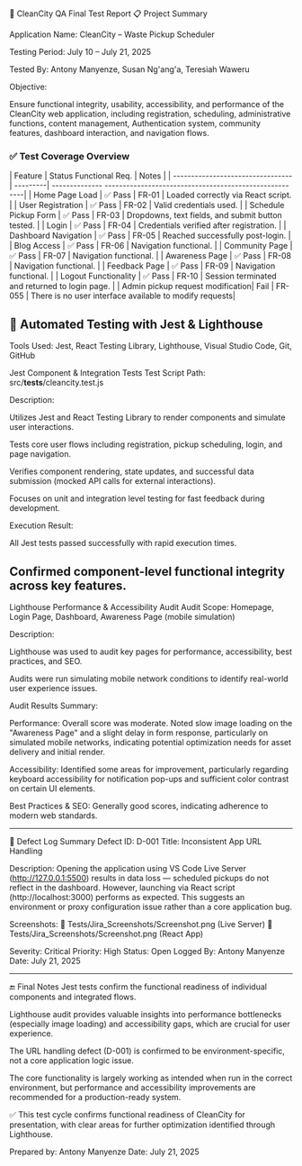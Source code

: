 🧪 CleanCity QA Final Test Report
📋 Project Summary

Application Name: CleanCity – Waste Pickup Scheduler<br>

Testing Period: July 10 – July 21, 2025 <br>

Tested By: Antony Manyenze, Susan Ng'ang'a, Teresiah Waweru

Objective:

Ensure functional integrity, usability, accessibility, and performance of the CleanCity web application, including registration, scheduling, administrative functions, content management, Authentication system, community features, dashboard interaction, and navigation flows.

### ✅ Test Coverage Overview
| Feature                          | Status    Functional Req. | Notes                                                 |
| ---------------------------------| ---------| --------------  -------------------------------------------------------|
| Home Page Load                   | ✅ Pass | FR-01          | Loaded correctly via React script.                     |
| User Registration                | ✅ Pass | FR-02          | Valid credentials used.                                |
| Schedule Pickup Form             | ✅ Pass | FR-03          | Dropdowns, text fields, and submit button tested.      |
| Login                            | ✅ Pass | FR-04          | Credentials verified after registration.               |
| Dashboard Navigation             | ✅ Pass | FR-05          | Reached successfully post-login.                       |
| Blog Access                      | ✅ Pass | FR-06          | Navigation functional.                                 |
| Community Page                   | ✅ Pass | FR-07          | Navigation functional.                                 |
| Awareness Page                   | ✅ Pass | FR-08          | Navigation functional.                                 |
| Feedback Page                    | ✅ Pass | FR-09          | Navigation functional.                                 |
| Logout Functionality             | ✅ Pass | FR-10          | Session terminated and returned to login page.         |
| Admin pickup request modification| Fail     | FR-055         | There is no user interface available to modify requests|

🧪 Automated Testing with Jest & Lighthouse
---
Tools Used: Jest, React Testing Library, Lighthouse, Visual Studio Code, Git, GitHub

Jest Component & Integration Tests
Test Script Path: src/__tests__/cleancity.test.js

Description:

Utilizes Jest and React Testing Library to render components and simulate user interactions.

Tests core user flows including registration, pickup scheduling, login, and page navigation.

Verifies component rendering, state updates, and successful data submission (mocked API calls for external interactions).

Focuses on unit and integration level testing for fast feedback during development.

Execution Result:

All Jest tests passed successfully with rapid execution times.

Confirmed component-level functional integrity across key features.
---

Lighthouse Performance & Accessibility Audit
Audit Scope: Homepage, Login Page, Dashboard, Awareness Page (mobile simulation)

Description:

Lighthouse was used to audit key pages for performance, accessibility, best practices, and SEO.

Audits were run simulating mobile network conditions to identify real-world user experience issues.

Audit Results Summary:

Performance: Overall score was moderate. Noted slow image loading on the "Awareness Page" and a slight delay in form response, particularly on simulated mobile networks, indicating potential optimization needs for asset delivery and initial render.

Accessibility: Identified some areas for improvement, particularly regarding keyboard accessibility for notification pop-ups and sufficient color contrast on certain UI elements.

Best Practices & SEO: Generally good scores, indicating adherence to modern web standards.

---

📂 Defect Log Summary
Defect ID: D-001
Title: Inconsistent App URL Handling

Description:
Opening the application using VS Code Live Server (http://127.0.0.1:5500) results in data loss — scheduled pickups do not reflect in the dashboard. However, launching via React script (http://localhost:3000) performs as expected. This suggests an environment or proxy configuration issue rather than a core application bug.

Screenshots:
📎 Tests/Jira_Screenshots/Screenshot.png (Live Server)
📎 Tests/Jira_Screenshots/Screenshot.png (React App)

Severity: Critical
Priority: High
Status: Open
Logged By: Antony Manyenze
Date: July 21, 2025

---
🔚 Final Notes
Jest tests confirm the functional readiness of individual components and integrated flows.

Lighthouse audit provides valuable insights into performance bottlenecks (especially image loading) and accessibility gaps, which are crucial for user experience.

The URL handling defect (D-001) is confirmed to be environment-specific, not a core application logic issue.

The core functionality is largely working as intended when run in the correct environment, but performance and accessibility improvements are recommended for a production-ready system.

✅ This test cycle confirms functional readiness of CleanCity for presentation, with clear areas for further optimization identified through Lighthouse.

Prepared by: Antony Manyenze
Date: July 21, 2025
